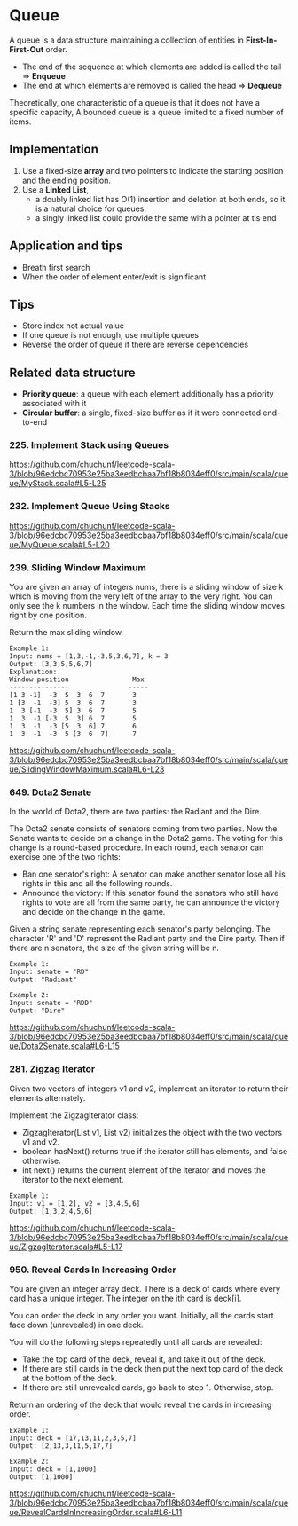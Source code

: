# Queue
A queue is a data structure maintaining a collection of entities in **First-In-First-Out** order.
* The end of the sequence at which elements are added is called the tail => **Enqueue**
* The end at which elements are removed is called the head => **Dequeue**

Theoretically, one characteristic of a queue is that it does not have a specific capacity,
A bounded queue is a queue limited to a fixed number of items.

## Implementation
1. Use a fixed-size **array** and two pointers to indicate the starting position and the ending position.
2. Use a **Linked List**,
    * a doubly linked list has O(1) insertion and deletion at both ends, so it is a natural choice for queues.
    * a singly linked list could provide the same with a pointer at tis end

## Application and tips
* Breath first search
* When the order of element enter/exit is significant 

## Tips
* Store index not actual value
* If one queue is not enough, use multiple queues
* Reverse the order of queue if there are reverse dependencies 

## Related data structure
* **Priority queue**: a queue with each element additionally has a priority associated with it
* **Circular buffer**: a single, fixed-size buffer as if it were connected end-to-end

### 225. Implement Stack using Queues
https://github.com/chuchunf/leetcode-scala-3/blob/96edcbc70953e25ba3eedbcbaa7bf18b8034eff0/src/main/scala/queue/MyStack.scala#L5-L25

### 232. Implement Queue Using Stacks
https://github.com/chuchunf/leetcode-scala-3/blob/96edcbc70953e25ba3eedbcbaa7bf18b8034eff0/src/main/scala/queue/MyQueue.scala#L5-L20

### 239. Sliding Window Maximum
You are given an array of integers nums, there is a sliding window of size k which is moving from the very left of the array to the very right. You can only see the k numbers in the window. Each time the sliding window moves right by one position.

Return the max sliding window.
```
Example 1:
Input: nums = [1,3,-1,-3,5,3,6,7], k = 3
Output: [3,3,5,5,6,7]
Explanation:
Window position                Max
---------------               -----
[1 3 -1]  -3  5  3  6  7       3
1 [3  -1  -3] 5  3  6  7       3
1  3 [-1  -3  5] 3  6  7       5
1  3  -1 [-3  5  3] 6  7       5
1  3  -1  -3 [5  3  6] 7       6
1  3  -1  -3  5 [3  6  7]      7
```
https://github.com/chuchunf/leetcode-scala-3/blob/96edcbc70953e25ba3eedbcbaa7bf18b8034eff0/src/main/scala/queue/SlidingWindowMaximum.scala#L6-L23

### 649. Dota2 Senate
In the world of Dota2, there are two parties: the Radiant and the Dire.

The Dota2 senate consists of senators coming from two parties. Now the Senate wants to decide on a change in the Dota2 game. The voting for this change is a round-based procedure. In each round, each senator can exercise one of the two rights:

* Ban one senator's right: A senator can make another senator lose all his rights in this and all the following rounds.
* Announce the victory: If this senator found the senators who still have rights to vote are all from the same party, he can announce the victory and decide on the change in the game.

Given a string senate representing each senator's party belonging. The character 'R' and 'D' represent the Radiant party and the Dire party. Then if there are n senators, the size of the given string will be n.
```
Example 1:
Input: senate = "RD"
Output: "Radiant"

Example 2:
Input: senate = "RDD"
Output: "Dire"
```
https://github.com/chuchunf/leetcode-scala-3/blob/96edcbc70953e25ba3eedbcbaa7bf18b8034eff0/src/main/scala/queue/Dota2Senate.scala#L6-L15

### 281. Zigzag Iterator
Given two vectors of integers v1 and v2, implement an iterator to return their elements alternately.

Implement the ZigzagIterator class:

* ZigzagIterator(List<int> v1, List<int> v2) initializes the object with the two vectors v1 and v2.
* boolean hasNext() returns true if the iterator still has elements, and false otherwise.
* int next() returns the current element of the iterator and moves the iterator to the next element.
```
Example 1:
Input: v1 = [1,2], v2 = [3,4,5,6]
Output: [1,3,2,4,5,6]
```
https://github.com/chuchunf/leetcode-scala-3/blob/96edcbc70953e25ba3eedbcbaa7bf18b8034eff0/src/main/scala/queue/ZigzagIterator.scala#L5-L17

### 950. Reveal Cards In Increasing Order
You are given an integer array deck. There is a deck of cards where every card has a unique integer. The integer on the ith card is deck[i].

You can order the deck in any order you want. Initially, all the cards start face down (unrevealed) in one deck.

You will do the following steps repeatedly until all cards are revealed:

* Take the top card of the deck, reveal it, and take it out of the deck.
* If there are still cards in the deck then put the next top card of the deck at the bottom of the deck.
* If there are still unrevealed cards, go back to step 1. Otherwise, stop.

Return an ordering of the deck that would reveal the cards in increasing order.
```
Example 1:
Input: deck = [17,13,11,2,3,5,7]
Output: [2,13,3,11,5,17,7]

Example 2:
Input: deck = [1,1000]
Output: [1,1000]
```
https://github.com/chuchunf/leetcode-scala-3/blob/96edcbc70953e25ba3eedbcbaa7bf18b8034eff0/src/main/scala/queue/RevealCardsInIncreasingOrder.scala#L6-L11